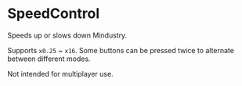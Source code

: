 # SpeedControl
Speeds up or slows down Mindustry.   

Supports `x0.25` ~ `x16`. Some buttons can be pressed twice to alternate between different modes.   

Not intended for multiplayer use.   
